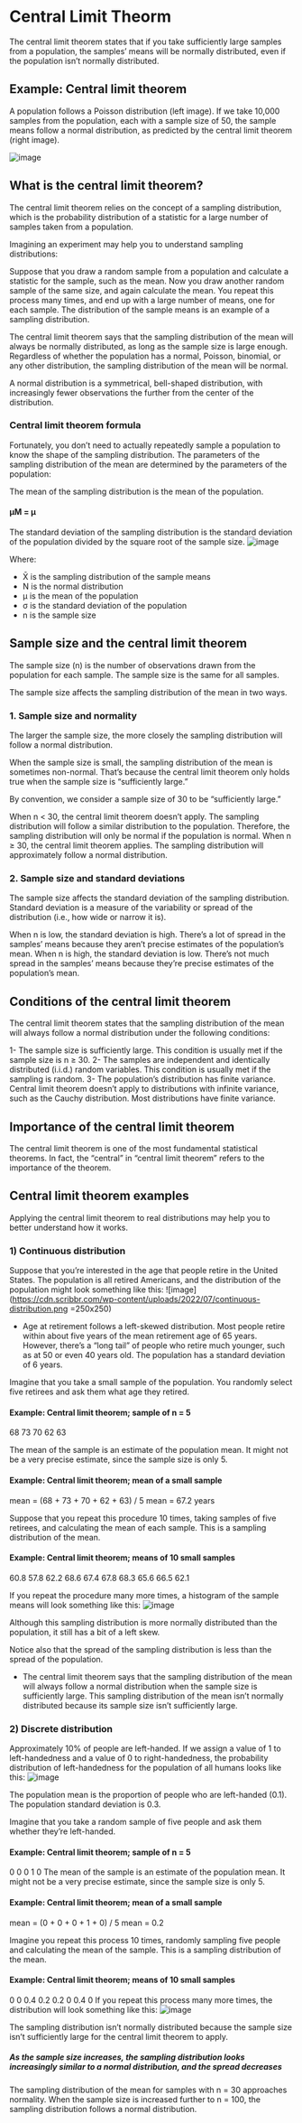 # Central Limit Theorm

The central limit theorem states that if you take sufficiently large samples from a population, the samples’ means will be normally distributed, even if the population isn’t normally distributed.

## Example: Central limit theorem
A population follows a Poisson distribution (left image). If we take 10,000 samples from the population, each with a sample size of 50, the sample means follow a normal distribution, as predicted by the central limit theorem (right image).

![image](https://cdn.scribbr.com/wp-content/uploads/2022/07/Central-limit-theorem.webp)

## What is the central limit theorem?
The central limit theorem relies on the concept of a sampling distribution, which is the probability distribution of a statistic for a large number of samples taken from a population.

Imagining an experiment may help you to understand sampling distributions:

Suppose that you draw a random sample from a population and calculate a statistic for the sample, such as the mean.
Now you draw another random sample of the same size, and again calculate the mean.
You repeat this process many times, and end up with a large number of means, one for each sample.
The distribution of the sample means is an example of a sampling distribution.

The central limit theorem says that the sampling distribution of the mean will always be normally distributed, as long as the sample size is large enough. Regardless of whether the population has a normal, Poisson, binomial, or any other distribution, the sampling distribution of the mean will be normal.

A normal distribution is a symmetrical, bell-shaped distribution, with increasingly fewer observations the further from the center of the distribution.

### Central limit theorem formula

Fortunately, you don’t need to actually repeatedly sample a population to know the shape of the sampling distribution. The parameters of the sampling distribution of the mean are determined by the parameters of the population:

The mean of the sampling distribution is the mean of the population.
  #### μM = μ
  
The standard deviation of the sampling distribution is the standard deviation of the population divided by the square root of the sample size.
  ![image](https://encrypted-tbn0.gstatic.com/images?q=tbn:ANd9GcT18xdqNAPuZRUxOAYlTBPP7bY424Mxankd-Ixh0oplxSFSIx2UgSXOLNxjmposkgwVpQ&usqp=CAU)

Where:
- X̄ is the sampling distribution of the sample means
- N is the normal distribution
- µ is the mean of the population
- σ is the standard deviation of the population
- n is the sample size

## Sample size and the central limit theorem
The sample size (n) is the number of observations drawn from the population for each sample. The sample size is the same for all samples.

The sample size affects the sampling distribution of the mean in two ways.

### 1. Sample size and normality
The larger the sample size, the more closely the sampling distribution will follow a normal distribution.

When the sample size is small, the sampling distribution of the mean is sometimes non-normal. That’s because the central limit theorem only holds true when the sample size is “sufficiently large.”

By convention, we consider a sample size of 30 to be “sufficiently large.”

When n < 30, the central limit theorem doesn’t apply. The sampling distribution will follow a similar distribution to the population. Therefore, the sampling distribution will only be normal if the population is normal.
When n ≥ 30, the central limit theorem applies. The sampling distribution will approximately follow a normal distribution.

### 2. Sample size and standard deviations
The sample size affects the standard deviation of the sampling distribution. Standard deviation is a measure of the variability or spread of the distribution (i.e., how wide or narrow it is).

When n is low, the standard deviation is high. There’s a lot of spread in the samples’ means because they aren’t precise estimates of the population’s mean.
When n is high, the standard deviation is low. There’s not much spread in the samples’ means because they’re precise estimates of the population’s mean.

## Conditions of the central limit theorem
The central limit theorem states that the sampling distribution of the mean will always follow a normal distribution under the following conditions:

1- The sample size is sufficiently large. This condition is usually met if the sample size is n ≥ 30.
2- The samples are independent and identically distributed (i.i.d.) random variables. This condition is usually met if the sampling is random.
3- The population’s distribution has finite variance. Central limit theorem doesn’t apply to distributions with infinite variance, such as the Cauchy distribution. Most distributions have finite variance.

## Importance of the central limit theorem
The central limit theorem is one of the most fundamental statistical theorems. In fact, the “central” in “central limit theorem” refers to the importance of the theorem.

## Central limit theorem examples
Applying the central limit theorem to real distributions may help you to better understand how it works.

### 1) Continuous distribution
Suppose that you’re interested in the age that people retire in the United States. The population is all retired Americans, and the distribution of the population might look something like this:
![image](https://cdn.scribbr.com/wp-content/uploads/2022/07/continuous-distribution.png =250x250)

- Age at retirement follows a left-skewed distribution. Most people retire within about five years of the mean retirement age of 65 years. However, there’s a “long tail” of people who retire much younger, such as at 50 or even 40 years old. The population has a standard deviation of 6 years.

Imagine that you take a small sample of the population. You randomly select five retirees and ask them what age they retired.

#### Example: Central limit theorem; sample of n = 5
68	73	70	62	63

The mean of the sample is an estimate of the population mean. It might not be a very precise estimate, since the sample size is only 5.

#### Example: Central limit theorem; mean of a small sample
mean = (68 + 73 + 70 + 62 + 63) / 5
mean = 67.2 years

Suppose that you repeat this procedure 10 times, taking samples of five retirees, and calculating the mean of each sample. This is a sampling distribution of the mean.

#### Example: Central limit theorem; means of 10 small samples
60.8	57.8	62.2	68.6	67.4	67.8	68.3	65.6	66.5	62.1

If you repeat the procedure many more times, a histogram of the sample means will look something like this:
![image](https://cdn.scribbr.com/wp-content/uploads/2022/07/Sampling-distribution-of-the-mean-1.webp)

Although this sampling distribution is more normally distributed than the population, it still has a bit of a left skew.

Notice also that the spread of the sampling distribution is less than the spread of the population.

- The central limit theorem says that the sampling distribution of the mean will always follow a normal distribution when the sample size is sufficiently large. This sampling distribution of the mean isn’t normally distributed because its sample size isn’t sufficiently large.

### 2) Discrete distribution
Approximately 10% of people are left-handed. If we assign a value of 1 to left-handedness and a value of 0 to right-handedness, the probability distribution of left-handedness for the population of all humans looks like this:
![image](https://cdn.scribbr.com/wp-content/uploads/2022/07/central-limit-theorem-discrete-distribution.png)

The population mean is the proportion of people who are left-handed (0.1). The population standard deviation is 0.3.

Imagine that you take a random sample of five people and ask them whether they’re left-handed.

#### Example: Central limit theorem; sample of n = 5
0	0	0	1	0
The mean of the sample is an estimate of the population mean. It might not be a very precise estimate, since the sample size is only 5.

#### Example: Central limit theorem; mean of a small sample
mean = (0 + 0 + 0 + 1 + 0) / 5
mean = 0.2

Imagine you repeat this process 10 times, randomly sampling five people and calculating the mean of the sample. This is a sampling distribution of the mean.

#### Example: Central limit theorem; means of 10 small samples
0	0	0.4	0.2	0.2	0	0.4	0
If you repeat this process many more times, the distribution will look something like this:
![image](https://cdn.scribbr.com/wp-content/uploads/2022/07/central-limit-theorem-small-samples.png)

The sampling distribution isn’t normally distributed because the sample size isn’t sufficiently large for the central limit theorem to apply.

##### As the sample size increases, the sampling distribution looks increasingly similar to a normal distribution, and the spread decreases

The sampling distribution of the mean for samples with n = 30 approaches normality. When the sample size is increased further to n = 100, the sampling distribution follows a normal distribution.

